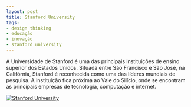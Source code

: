 ```yaml
---
layout: post
title: Stanford University
tags:
- design thinking
- educação
- inovação
- stanford university
---
```

A Universidade de Stanford é uma das principais instituições de ensino superior dos Estados Unidos. Situada entre São Francisco e São José, na Califórnia, Stanford é reconhecida como uma das líderes mundiais de pesquisa. A instituição fica próxima ao Vale do Silício, onde se encontram as principais empresas de tecnologia, computação e internet.


[![Stanford University](https://farm6.staticflickr.com/5183/5666420296_219ed5ece7.jpg)](https://www.flickr.com/photos/designregional/albums/72157626601582476)
